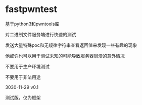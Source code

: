 # fastpwntest

基于python3和pwntools库

对二进制文件服务端进行快速的测试

发送大量特殊poc和无规律字符串查看返回值来发现一些有趣的现象

他或许也可以用于测试未知的可能导致服务器崩溃的意外情况

不要用于生产环境测试

不要用于非法用途

3030-11-29 v0.1

测试版，仅为框架

